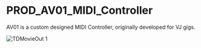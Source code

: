 # PROD_AV01_MIDI_Controller
AV01 is a custom designed MIDI Controller, originally developed for VJ gigs.

![TDMovieOut 1](https://user-images.githubusercontent.com/82780678/194761989-8873ae23-bb7a-420b-9085-aefa7e212329.gif)
